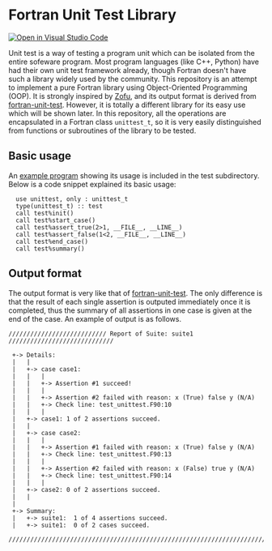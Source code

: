 # Fortran Unit Test Library
[![Open in Visual Studio Code](https://open.vscode.dev/badges/open-in-vscode.svg)](https://open.vscode.dev/github.com/zhenkunl/Fortran_UnitTest)

Unit test is a way of testing a program unit which can be isolated from the entire sofeware program. Most program languages (like C++, Python) have had their own unit test framework already, though Fortran doesn't have such a library widely used by the community. This repository is an attempt to implement a pure Fortran library using Object-Oriented Programming (OOP). It is strongly inspired by [Zofu](https://github.com/acroucher/zofu), and its output format is derived from [fortran-unit-test](https://github.com/dongli/fortran-unit-test). However, it is totally a different library for its easy use which will be shown later. In this repository, all the operations are encapsulated in a Fortran class `unittest_t`, so it is very easily distinguished from functions or subroutines of the library to be tested.

## Basic usage
An [example program](https://github.com/zhenkunl/Fortran_UnitTest/blob/main/test/test_unittest.F90) showing its usage is included in the test subdirectory. Below is a code snippet explained its basic usage:
```Fortran
  use unittest, only : unittest_t
  type(unittest_t) :: test
  call test%init()
  call test%start_case()
  call test%assert_true(2>1, __FILE__, __LINE__)
  call test%assert_false(1<2, __FILE__, __LINE__)
  call test%end_case()
  call test%summary()
```

## Output format
The output format is very like that of [fortran-unit-test](https://github.com/dongli/fortran-unit-test). The only difference is that the result of each single assertion is outputed immediately once it is completed, thus the summary of all assertions in one case is given at the end of the case. An example of output is as follows.
```text
/////////////////////////// Report of Suite: suite1 /////////////////////////////

 +-> Details:
 |   |
 |   +-> case case1:
 |   |   |
 |   |   +-> Assertion #1 succeed!
 |   |   |
 |   |   +-> Assertion #2 failed with reason: x (True) false y (N/A)
 |   |   +-> Check line: test_unittest.F90:10
 |   |   |
 |   +-> case1: 1 of 2 assertions succeed.
 |   |
 |   +-> case case2:
 |   |   |
 |   |   +-> Assertion #1 failed with reason: x (True) false y (N/A)
 |   |   +-> Check line: test_unittest.F90:13
 |   |   |
 |   |   +-> Assertion #2 failed with reason: x (False) true y (N/A)
 |   |   +-> Check line: test_unittest.F90:14
 |   |   |
 |   +-> case2: 0 of 2 assertions succeed.
 |   |
 |
 +-> Summary:
 |   +-> suite1:  1 of 4 assertions succeed.
 |   +-> suite1:  0 of 2 cases succeed.

////////////////////////////////////////////////////////////////////////////////
```